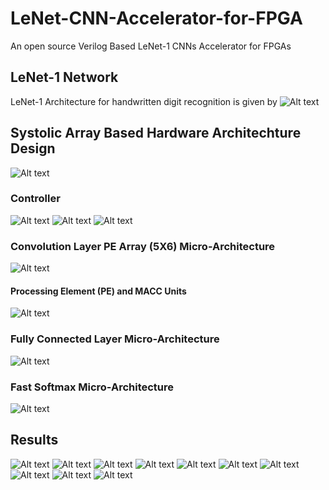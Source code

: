 # LeNet-CNN-Accelerator-for-FPGA
An open source Verilog Based LeNet-1 CNNs Accelerator for FPGAs
## LeNet-1 Network
LeNet-1 Architecture for handwritten digit recognition is given by
![Alt text](images/Slide2.JPG?raw=true "LeNet-1 Architecture")
## Systolic Array Based Hardware Architechture Design
![Alt text](images/Slide3.JPG?raw=true "Systolic Architecture")
### Controller
![Alt text](images/Slide8.JPG?raw=true "5X6 PE Array")
![Alt text](images/Slide9.JPG?raw=true "5X6 PE Array")
![Alt text](images/Slide10.JPG?raw=true "5X6 PE Array")
### Convolution Layer PE Array (5X6) Micro-Architecture
![Alt text](images/Slide4.JPG?raw=true "5X6 PE Array")
#### Processing Element (PE) and MACC Units
![Alt text](images/Slide5.JPG?raw=true "5X6 PE Array")
### Fully Connected Layer Micro-Architecture
![Alt text](images/Slide6.JPG?raw=true "5X6 PE Array")
### Fast Softmax Micro-Architecture
![Alt text](images/Slide7.JPG?raw=true "5X6 PE Array")
## Results
![Alt text](images/Slide19.JPG?raw=true "5X6 PE Array")
![Alt text](images/Slide20.JPG?raw=true "5X6 PE Array")
![Alt text](images/Slide21.JPG?raw=true "5X6 PE Array")
![Alt text](images/Slide22.JPG?raw=true "5X6 PE Array")
![Alt text](images/Slide23.JPG?raw=true "5X6 PE Array")
![Alt text](images/Slide24.JPG?raw=true "5X6 PE Array")
![Alt text](images/Slide25.JPG?raw=true "5X6 PE Array")
![Alt text](images/Slide26.JPG?raw=true "5X6 PE Array")
![Alt text](images/Slide27.JPG?raw=true "5X6 PE Array")
![Alt text](images/Slide28.JPG?raw=true "5X6 PE Array")
